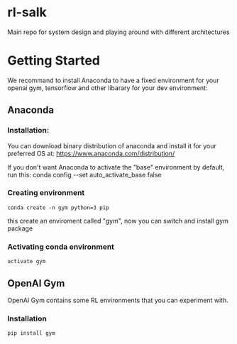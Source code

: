 # rl-salk
Main repo for system design and playing around with different architectures 

# Getting Started
We recommand to install Anaconda to have a fixed environment for your openai gym, tensorflow and other libarary for your dev environment:

## Anaconda

### Installation:
You can download binary distribution of anaconda and install it for your preferred OS at:
    https://www.anaconda.com/distribution/

If you don't want Anaconda to activate the "base" environment by default, run this:
    conda config --set auto_activate_base false

### Creating environment
    conda create -n gym python=3 pip
this create an enviroment called "gym", now you can switch and install gym package
### Activating conda environment
    activate gym

## OpenAI Gym

OpenAI Gym contains some RL environments that you can experiment with.
### Installation
    pip install gym

